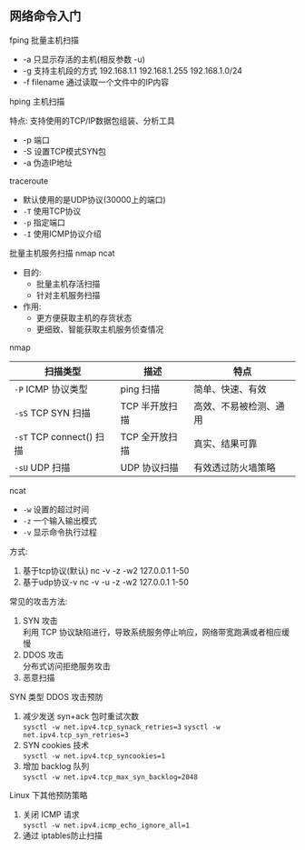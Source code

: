 ## 网络命令入门

fping 批量主机扫描
* -a 只显示存活的主机(相反参数 -u)
* -g 支持主机段的方式 192.168.1.1 192.168.1.255 192.168.1.0/24
* -f filename 通过读取一个文件中的IP内容

hping 主机扫描

特点: 支持使用的TCP/IP数据包组装、分析工具

* -p 端口
* -S 设置TCP模式SYN包
* -a 伪造IP地址

traceroute

* 默认使用的是UDP协议(30000上的端口)
* `-T` 使用TCP协议
* `-p` 指定端口
* `-I` 使用ICMP协议介绍

批量主机服务扫描 nmap ncat
* 目的:
  - 批量主机存活扫描
  - 针对主机服务扫描
* 作用:
  - 更方便获取主机的存货状态
  - 更细致、智能获取主机服务侦查情况

nmap

|       扫描类型         |    描述      |        特点          |
|------------------------|--------------|----------------------|
|`-P` ICMP 协议类型      |ping 扫描     |简单、快速、有效      |
|`-sS` TCP SYN 扫描      |TCP 半开放扫描|高效、不易被检测、通用|
|`-sT` TCP connect() 扫描|TCP 全开放扫描|真实、结果可靠        |
|`-sU` UDP 扫描          |UDP 协议扫描  |有效透过防火墙策略    |

ncat

* `-w` 设置的超过时间
* `-z` 一个输入输出模式
* `-v` 显示命令执行过程

方式:
1. 基于tcp协议(默认) nc -v -z -w2 127.0.0.1 1-50
2. 基于udp协议-v nc -v -u -z -w2 127.0.0.1 1-50

常见的攻击方法:

1. SYN 攻击  
    利用 TCP 协议缺陷进行，导致系统服务停止响应，网络带宽跑满或者相应缓慢
2. DDOS 攻击  
    分布式访问拒绝服务攻击
3. 恶意扫描

SYN 类型 DDOS 攻击预防

1. 减少发送 syn+ack 包时重试次数  
    `sysctl -w net.ipv4.tcp_synack_retries=3`
    `sysctl -w net.ipv4.tcp_syn_retries=3`
2. SYN cookies 技术  
    `sysctl -w net.ipv4.tcp_syncookies=1`
3. 增加 backlog 队列  
    `sysctl -w net.ipv4.tcp_max_syn_backlog=2048`

Linux 下其他预防策略

1. 关闭 ICMP 请求  
    `sysctl -w net.ipv4.icmp_echo_ignore_all=1`
2. 通过 iptables防止扫描  
